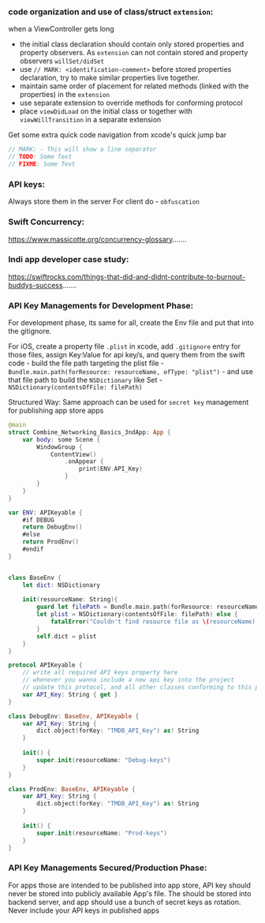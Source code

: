 ### code organization and use of class/struct `extension`:
when a ViewController gets long
- the initial class declaration should contain only stored properties and property observers. As `extension` can not contain stored and property observers `willSet/didSet`
- use `// MARK: <identification-comment>` before stored properties declaration, try to make similar properties live together.
- maintain same order of placement for related methods (linked with the properties) in the `extension`
- use separate extension to override methods for conforming protocol
- place `viewDidLoad` on the initial class or together with `viewWillTransition` in a separate extension

Get some extra quick code navigation from xcode's quick jump bar
```swift
// MARK: - This will show a line separator 
// TODO: Some Text
// FIXME: Some Text
```

### API keys:
Always store them in the server
For client do - `obfuscation`

### Swift Concurrency:
https://www.massicotte.org/concurrency-glossary.......

### Indi app developer case study:
https://swiftrocks.com/things-that-did-and-didnt-contribute-to-burnout-buddys-success.......

### API Key Managements for Development Phase:
For development phase, its same for all, create the Env file and put that into the gitignore.

For iOS, create a property file `.plist` in xcode, add `.gitignore` entry for those files, assign Key:Value for api key/s, and query them from the swift code
    - build the file path targeting the plist file
        - `Bundle.main.path(forResource: resourceName, ofType: "plist")`
    - and use that file path to build the `NSDictionary` like Set<String>
        - `NSDictionary(contentsOfFile: filePath)`


Structured Way: Same approach can be used for `secret key` management for publishing app store apps

```swift
@main
struct Combine_Networking_Basics_3ndApp: App {
    var body: some Scene {
        WindowGroup {
            ContentView()
                .onAppear {
                    print(ENV.API_Key)
                }
        }
    }
}

var ENV: APIKeyable {
    #if DEBUG
    return DebugEnv()
    #else
    return ProdEnv()
    #endif
}


class BaseEnv {
    let dict: NSDictionary
    
    init(resourceName: String){
        guard let filePath = Bundle.main.path(forResource: resourceName, ofType: "plist"),
        let plist = NSDictionary(contentsOfFile: filePath) else {
            fatalError("Couldn't find resource file as \(resourceName).plist")
        }
        self.dict = plist
    }
}

protocol APIKeyable {
    // write all required API keys property here
    // whenever you wanna include a new api key into the project 
    // update this protocol, and all other classes conforming to this protocol will throw error, so filling the requirements will be much easier
    var API_Key: String { get }
}

class DebugEnv: BaseEnv, APIKeyable {
    var API_Key: String {
        dict.object(forKey: "TMDB_API_Key") as! String
    }
    
    init() {
        super.init(resourceName: "Debug-keys")
    }
}

class ProdEnv: BaseEnv, APIKeyable {
    var API_Key: String {
        dict.object(forKey: "TMDB_API_Key") as! String
    }
    
    init() {
        super.init(resourceName: "Prod-keys")
    }
}
```


### API Key Managements Secured/Production Phase:
For apps those are intended to be published into app store, API key should never be stored into publicly available App's file. The should be stored into backend server, and app should use a bunch of secret keys as rotation. Never include your API keys in published apps